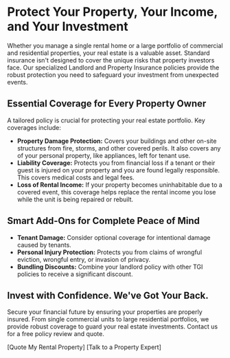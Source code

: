 # Protect Your Property, Your Income, and Your Investment

Whether you manage a single rental home or a large portfolio of commercial and residential properties, your real estate is a valuable asset. Standard insurance isn't designed to cover the unique risks that property investors face. Our specialized Landlord and Property Insurance policies provide the robust protection you need to safeguard your investment from unexpected events.

## Essential Coverage for Every Property Owner

A tailored policy is crucial for protecting your real estate portfolio. Key coverages include:

- **Property Damage Protection:** Covers your buildings and other on-site structures from fire, storms, and other covered perils. It also covers any of your personal property, like appliances, left for tenant use.
- **Liability Coverage:** Protects you from financial loss if a tenant or their guest is injured on your property and you are found legally responsible. This covers medical costs and legal fees.
- **Loss of Rental Income:** If your property becomes uninhabitable due to a covered event, this coverage helps replace the rental income you lose while the unit is being repaired or rebuilt.

## Smart Add-Ons for Complete Peace of Mind

- **Tenant Damage:** Consider optional coverage for intentional damage caused by tenants.
- **Personal Injury Protection:** Protects you from claims of wrongful eviction, wrongful entry, or invasion of privacy.
- **Bundling Discounts:** Combine your landlord policy with other TGI policies to receive a significant discount.

## Invest with Confidence. We've Got Your Back.

Secure your financial future by ensuring your properties are properly insured. From single commercial units to large residential portfolios, we provide robust coverage to guard your real estate investments. Contact us for a free policy review and quote.

[Quote My Rental Property] [Talk to a Property Expert]